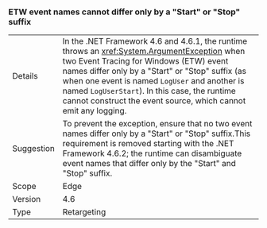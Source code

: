 ### ETW event names cannot differ only by a "Start" or "Stop" suffix


|   |   |
|---|---|
|Details|In the .NET Framework 4.6 and 4.6.1, the runtime throws an <xref:System.ArgumentException> when two Event Tracing for Windows (ETW) event names differ only by a &quot;Start&quot; or &quot;Stop&quot; suffix (as when one event is named <code>LogUser</code> and another is named <code>LogUserStart</code>). In this case, the runtime cannot construct the event source, which cannot emit any logging.|
|Suggestion|To prevent the exception, ensure that no two event names differ only by a &quot;Start&quot; or &quot;Stop&quot; suffix.This requirement is removed starting with the .NET Framework 4.6.2; the runtime can disambiguate event names that differ only by the &quot;Start&quot; and &quot;Stop&quot; suffix.|
|Scope|Edge|
|Version|4.6|
|Type|Retargeting|

